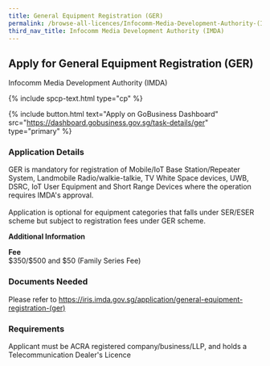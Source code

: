 ```yaml
---
title: General Equipment Registration (GER)
permalink: /browse-all-licences/Infocomm-Media-Development-Authority-(IMDA)/General-Equipment-Registration-(GER)
third_nav_title: Infocomm Media Development Authority (IMDA)
---
```


## Apply for General Equipment Registration (GER)

Infocomm Media Development Authority (IMDA)

{% include spcp-text.html type="cp" %}

{% include button.html text="Apply on GoBusiness Dashboard" src="https://dashboard.gobusiness.gov.sg/task-details/ger" type="primary" %}

<H3>Application Details</H3>

<p>GER is mandatory for registration of Mobile/IoT Base Station/Repeater System, Landmobile Radio/walkie-talkie, TV White Space devices, UWB, DSRC, IoT User Equipment and Short Range Devices where the operation requires IMDA's approval.<br><br>
Application is optional for equipment categories that falls under SER/ESER scheme but subject to registration fees under GER scheme.</p>

<strong>Additional Information</strong>

<p><strong>Fee</strong><br />$350/$500 and $50 (Family Series Fee)</p>

<H3>Documents Needed</H3>

Please refer to <a href="https://iris.imda.gov.sg/application/general-equipment-registration-(ger)">https://iris.imda.gov.sg/application/general-equipment-registration-(ger)</a>

<H3>Requirements</H3>

Applicant must be ACRA registered company/business/LLP, and holds a Telecommunication Dealer's Licence

